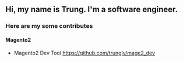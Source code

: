 ## Hi, my name is Trung. I'm a software engineer. 

### Here are my some contributes
#### Magento2 
- Magento2 Dev Tool https://github.com/trunglv/mage2_dev

